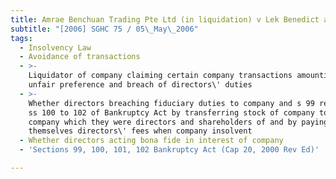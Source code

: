 ```yaml
---
title: Amrae Benchuan Trading Pte Ltd (in liquidation) v Lek Benedict and Others
subtitle: "[2006] SGHC 75 / 05\_May\_2006"
tags:
  - Insolvency Law
  - Avoidance of transactions
  - >-
    Liquidator of company claiming certain company transactions amounting to
    unfair preference and breach of directors\' duties
  - >-
    Whether directors breaching fiduciary duties to company and s 99 read with
    ss 100 to 102 of Bankruptcy Act by transferring stock of company to another
    company which they were directors and shareholders of and by paying
    themselves directors\' fees when company insolvent
  - Whether directors acting bona fide in interest of company
  - 'Sections 99, 100, 101, 102 Bankruptcy Act (Cap 20, 2000 Rev Ed)'

---
```


